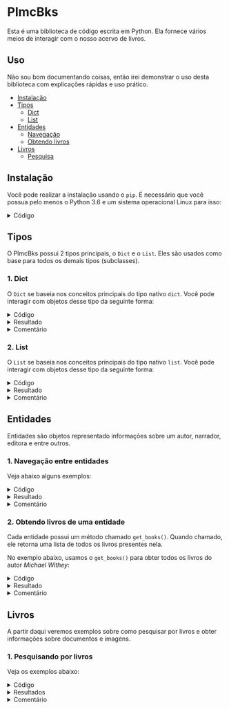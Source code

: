 # PlmcBks

Esta é uma biblioteca de código escrita em Python. Ela fornece vários meios de interagir com o nosso acervo de livros.

## Uso

Não sou bom documentando coisas, então irei demonstrar o uso desta biblioteca com explicações rápidas e uso prático.

- [Instalação](#instalação)
- [Tipos](#tipos)
  - [Dict](#1-dict)
  - [List](#2-list)
- [Entidades](#entidades)
  - [Navegação](#1-navegação-entre-entidades)
  - [Obtendo livros](#2-obtendo-livros-de-uma-entidade)
- [Livros](#livros)
  - [Pesquisa](#1-pesquisando-por-livros)


## Instalação

Você pode realizar a instalação usando o `pip`. É necessário que você possua pelo menos o Python 3.6 e um sistema operacional Linux para isso:

<details markdown='1'><summary>Código</summary>

```bash
python3 -m pip install --force-reinstall \
    --disable-pip-version-check \
    --no-warn-script-location \
    --user \
    --upgrade \
    'git+https://github.com/PolemicBooks/PlmcBks'
```

</details>

## Tipos

O PlmcBks possui 2 tipos principais, o `Dict` e o `List`. Eles são usados como base para todos os demais tipos (subclasses).

### 1. Dict

O `Dict` se baseia nos conceitos principais do tipo nativo `dict`. Você pode interagir com objetos desse tipo da seguinte forma:

<details markdown='1'><summary>Código</summary>

```python
from plmcbks.types import Dict

simple_dict = Dict()

# Associando valores 
simple_dict.foo = "bar"
simple_dict["bar"] = "foo"

# Exibindo valores
print(simple_dict.foo)
print(simple_dict["bar"])

# Excluindo valores
del simple_dict.foo
del simple_dict["bar"]
```

</details>

<details markdown='1'><summary>Resultado</summary>

```
bar
foo
```

</details>

<details markdown='1'><summary>Comentário</summary>

_Objetos desse tipo também podem ser facilmente convertidos para um dicionário usando o método nativo `dict()`._

</details>

### 2. List

O `List` se baseia nos conceitos principais do tipo nativo `list`. Você pode interagir com objetos desse tipo da seguinte forma:

<details markdown='1'><summary>Código</summary>

```python
from plmcbks.types import List

simple_list = List()

# Adicionando valores 
simple_list.append("bar")
simple_list.append("foo")

# Interagindo entre os valores
for item in simple_list:
    print(item)
```
</details>

<details markdown='1'><summary>Resultado</summary>

```
bar
foo
```

</details>

<details markdown='1'><summary>Comentário</summary>

_Objetos desse tipo também podem ser facilmente convertidos para listas usando o método nativo `list()`._

</details>

## Entidades

Entidades são objetos representado informações sobre um autor, narrador, editora e entre outros.

### 1. Navegação entre entidades

Veja abaixo alguns exemplos:

<details markdown='1'><summary>Código</summary>

```python
# Importamos todas as listas de entidades disponíveis
from plmcbks import (
    authors,
    artists,
    narrators,
    publishers,
    categories,
    types
)

# Exibimos o nome da primeira entidade presente na lista de autores.
print(authors[0].name)

# Exibimos o nome da primeira entidade presente na lista de artistas.
print(artists[0].name)

# Exibimos o nome da primeira entidade presente na lista de narradores.
print(narrators[0].name)

# Exibimos o nome da primeira entidade presente na lista de editoras.
print(publishers[0].name)

# Exibimos o nome da primeira entidade presente na lista de categorias.
print(categories[0].name)

# Exibimos o nome da primeira entidade presente na lista de tipos.
print(types[0].name)
```

</details>

<details markdown='1'><summary>Resultado</summary>

```
& e Décio Medeiros Carlos Castro
774 (Nanashi)
A Hora da História
#Incognitos
#StayAtHome
Audiobook
```

</details>

<details markdown='1'><summary>Comentário</summary>

Os demais atributos presentes em uma entidade são:

- `id`
  - Uma identificação numérica representando a posição em que a entidade em questão se encontra na lista.
- `total_books`
  - Uma identificação numérica representando a quantidade total de livros escritos, publicados, narrados ou presentes naquela entidade.

</details>

### 2. Obtendo livros de uma entidade

Cada entidade possui um método chamado `get_books()`. Quando chamado, ele retorna uma lista de todos os livros presentes nela.

No exemplo abaixo, usamos o `get_books()` para obter todos os livros do autor _Michael Withey_:

<details markdown='1'><summary>Código</summary>

```python
from plmcbks import authors, books

# Obtemos o objeto que representa o autor em questão
author = authors["Michael Withey"]

# Obtemos todos os seus livros
results = author.get_books(books)

# Interagimos entre os livros retornados
for book in results.iter():
    print(f"Title: {book.title}")
    print(f"Author: {book.author.name}")
    print(f"Type: {book.type.name}\n")

```

</details>


<details markdown='1'><summary>Resultado</summary>

```
Title: Descontruindo Seu Oponente: Como Identificar E Refutar Argumentos Falaciosos
Author: Michael Withey
Type: Ebook

Title: Descontruindo seu oponente: como identificar e refutar argumentos falaciosos
Author: Michael Withey
Type: Audiobook
```

</details>

<details markdown='1'><summary>Comentário</summary>

_Já que a dinâmica de obtenção de entidades é a mesma para todas as demais listas desse gênero, você também pode obter os livros de cada uma delas usando o mesmo método demonstrado acima._

</details>

## Livros

A partir daqui veremos exemplos sobre como pesquisar por livros e obter informações sobre documentos e imagens.

### 1. Pesquisando por livros

Veja os exemplos abaixo:

<details markdown='1'><summary>Código</summary>

```python
from plmcbks import books

# Pesquisa "rápida"
results_fast = books.fast_search("Python")

for book in results_fast.iter():
    print(f"Title: {book.title}")
    print(f"Author: {book.author.name}")
    print(f"Type: {book.type.name}\n")

# Pesquisa "lenta"
results_slow = books.slow_search("Python")

for book in results_slow.iter():
    print(f"Title: {book.title}")
    print(f"Author: {book.author.name}")
    print(f"Type: {book.type.name}\n")

```

</details>

<details markdown='1'><summary>Resultados</summary>


```
Title: A História (quase) Definitiva De Monty Python: Cinco Britânicos E Um Americano Que Reinventaram O Nonsense E Viraram O Mundo De Ponta-cabeça
Author: Thiago Meister Carneiro
Type: Ebook

Title: Python: Escreva Seus Primeiros Programas
Author: Felipe Cruz
Type: Ebook

Title: Trilhas Python: Programação Multiparadigma E Desenvolvimento Web Com Flask
Author: Eduardo Pereira
Type: Ebook

Title: Introdução À Visão Computacional: Uma Abordagem Prática Com Python E Opencv
Author: Felipe Barelli
Type: Ebook

Title: Consumindo A Api Do Zabbix Com Python
Author: Janssen Dos Reis Lima
Type: Ebook

Title: Aprenda Python Básico - Rápido e Fácil de entender
Author: Felipe Galvão
Type: Ebook

Title: Data Science do zero: Primeiras regras com o Python
Author: Joel Grus
Type: Ebook

Title: Curso Intensivo de Python
Author: Eric Matthes
Type: Ebook

Title: Python e Django
Author: Ramiro B. da Luz
Type: Ebook

Title: Python: Escreva seus primeiros programas
Author: Felipe Cruz
Type: Ebook

Title: Programação em Python: Introdução à programação com múltiplos paradigmas
Author: João Pavão Martins
Type: Ebook

Title: Python para Desenvolvedores
Author: Luiz Eduardo Borges
Type: Ebook

Title: Computação Científica com Python
Author: Flávio Codeço Coelho
Type: Ebook

Title: Pense em Python
Author: Allen B. Downey
Type: Ebook

Title: Introdução a Python - Módulo A
Author: Josué Labaki
Type: Ebook

Title: Introdução a Python - Módulo B
Author: Josué Labaki, Emanuel Woiski
Type: Ebook

Title: Aprendendo Python
Author: Mark Lutz/ David Ascher
Type: Ebook

Title: Automatize Tarefas Maçantes com Python
Author: Al Sweigart
Type: Ebook

Title: Data Science do Zero: Primeiras Regras Com o Python
Author: Joel Grus
Type: Ebook

Title: A Byte of Python
Author: Swaroop, C.H.
Type: Ebook
```

</details>

<details markdown='1'><summary>Comentário</summary>

As diferenças entre os dois métodos acima são:

1. Pesquisa lenta
> O método de pesquisa lenta exclui algumas palavras consideradas irrelevantes e também desconsidera a posição em que as palavras na pesquisa original aparecem.


2. Pesquisa rápida
> O método de pesquisa rápida, ao contrário do método de pesquisa lenta, não exclui palavras consideradas irrelevantes e também leva em conta a posição em que as palavras na pesquisa original aparecem.

A pesquisa lenta lhe trará resultados menos exatos, só que possivelmente mais relevantes.
A pesquisa rápida lhe trará resultados mais exatos, só que possivelmente menos relevantes.
